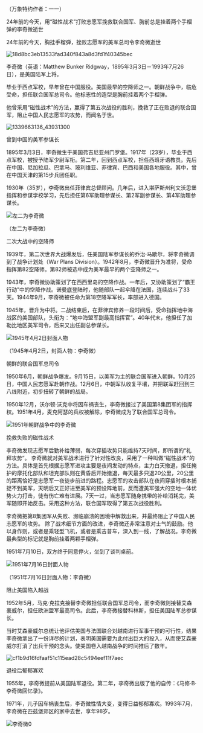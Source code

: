 （万象特约作者：一一）

24年前的今天，用“磁性战术”打败志愿军挽救联合国军、胸前总是挂着两个手榴弹的李奇微逝世

24年前的今天，胸挂手榴弹，挫败志愿军的美军总司令李奇微逝世

![18d8bc3eb13533fad340f843a8d3fd1f40345bec](18d8bc3eb13533fad340f843a8d3fd1f40345bec.jpg)

李奇微（英语：Matthew Bunker Ridgway，1895年3月3日－1993年7月26日），是美国陆军上将。

毕业于西点军校，早年曾在中国服役。美国最早的空降师之一。朝鲜战争中，临危受命，担任联合国军总司令。他标志性的造型是胸前挂着两个手榴弹。

他曾采用“磁性战术”的方法，赢得了第五次战役的胜利，挽救了正在败退的联合国军，阻止中国人民志愿军的攻势，而闻名于世。

![1339663136_43931300](1339663136_43931300.jpg)

曾到中国的美军参谋长

1895年3月3日，李奇微生于美国弗吉尼亚州门罗堡。1917年（23岁），毕业于西点军校，被授予陆军少尉军衔。第二年，回到西点军校，担任西班牙语教员。先后在中国、尼加拉瓜、巴拿马、玻利维亚、菲律宾、巴西和美国各地服役。其中，曾在中国天津的第15步兵团任职。

1930年（35岁），李奇微出任菲律宾总督顾问。几年后，进入堪萨斯州利文沃思堡指挥和参谋学校学习，先后担任第6军助理参谋长、第2军副参谋长、第4军助理参谋长。

![左二为李奇微](左二为李奇微.jpg)

（左二为李奇微）

二次大战中的空降师

1939年，第二次世界大战爆发后，任美国陆军参谋长的乔治·马歇尔，将李奇微调到了战争计划处（War Plans Division）。1942年8月，李奇微晋升为准将，受命指挥第82空降师。第82师被选中成为美军最早的两个空降师之一。

1943年，李奇微协助策划了在西西里岛的空降作战。一年后，又协助策划了“霸王行动”中的空降作战。诺曼底登陆时，他随部队一起伞降在法国，连续战斗了33天。1944年9月，李奇微被任命为第18空降军军长，率部进入德国。

1945年，晋升为中将。二战结束后，在菲律宾修养一段时间后，受命指挥地中海战区的美国部队，头衔为：“地中海盟军副最高指挥官”。40年代末，他担任了加勒比地区美军司令，后来又出任副总参谋长。



![1945年4月2日封面人物](1945年4月2日封面人物.jpg)

（1945年4月2日，封面人物：李奇微）

朝鲜的联合国军总司令

1950年6月，朝鲜战争爆发。9月15日，以美军为主的联合国军进入朝鲜。10月25日，中国人民志愿军赴朝作战。12月6日，中朝军队收复平壤，并把联军赶回到三八线附近，初步扭转了朝鲜的战局。

1950年12月，沃尔顿·沃克中将因车祸丧生，李奇微接过了美国第8集团军的指挥权。1951年4月，麦克阿瑟的兵权被解除，李奇微成为了联合国军总司令。

![1951年朝鲜战争中的李奇微](1951年朝鲜战争中的李奇微.jpg)

挽救失败的磁性战术

李奇微发现志愿军后勤补给薄弱，每次穿插攻势只能维持7天时间，即所谓的“礼拜攻势”。  李奇微就对美军战术进行了针对性改良，采用了一种叫做“磁性战术”的方法。具体是首先根据志愿军进攻主要是夜间发动的特点，主力白天撤退，担任掩护的摩托化部队和坦克部队则在黄昏后开始撤退，每天最多只退20公里，20公里的距离恰好是志愿军一夜徒步前进的路程。志愿军的攻击部队在夜间穿插时根本捕捉不到美军，天明后又正好进至美军的预设阵地前，反而遭美军强大的空地一体优势火力打击，徒有伤亡难有进展。7天一过，当志愿军随身携带的补给消耗完，美军随即开始反击。采用这种方法，联合国军取得了第五次战役胜利。

李奇微把第8集团军从失败、濒临崩溃的困境中解救出来，并最终阻止了中国人民志愿军的攻势。 除了战术细节方面的改进，李奇微还非常注意对士气的鼓励。他以身作则，或者是乘轻型飞机，或者是乘吉普车，深入到一线，了解战况。李奇微最典型的标记就是胸前挂着两颗手榴弹。

1951年7月10日，双方终于同意停火，坐到了谈判桌前。

![1951年7月16日封面人物](1951年7月16日封面人物.jpg)

（1951年7月16日封面人物：李奇微）

阻止美国陷入越战

1952年5月，马克·克拉克接替李奇微担任联合国军总司令，而李奇微则接替艾森豪威尔，担任欧洲盟军最高司令。此后，李奇微接替科林斯，担任美国陆军总参谋长。

当时艾森豪威尔总统让他评估美国与法国联合对越南进行军事干预的可行性，结果李奇微拿出了一份详尽的计划，表明美国需要为此付出巨大的投入，从而使艾森豪威尔打消了出兵干预的念头。使美国卷入越南战争的时间推后了数年。

![cf1b9d16fdfaaf51c115ead28c5494eef11f7aec](cf1b9d16fdfaaf51c115ead28c5494eef11f7aec.jpg)

退役后郁郁寡欢

1955年，李奇微提前从美国陆军退役。第二年，李奇微出版了他的自传：《马修·B·李奇微回忆录》。

1971年，儿子因车祸丧生后，李奇微性情大变，变得日益郁郁寡欢。1993年7月，李奇微在匹兹堡郊区的家中去世，享年98岁。

![李奇微0](李奇微0.jpg)

